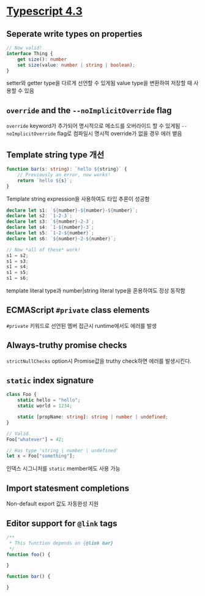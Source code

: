 # [Typescript 4.3](https://devblogs.microsoft.com/typescript/announcing-typescript-4-3-beta/)

## Seperate write types on properties
```ts
// Now valid!
interface Thing {
    get size(): number
    set size(value: number | string | boolean);
}
```
setter와 getter type을 다르게 선언할 수 있게됨
value type을 변환하여 저장할 때 사용할 수 있음

## `override` and the `--noImplicitOverride` flag
`override` keyword가 추가되어 명시적으로 메소드를 오버라이드 할 수 있게됨
`--noImplicitOverride` flag로 컴파일시 명시적 override가 없을 경우 에러 뱉음

## Template string type 개선
```ts
function bar(s: string): `hello ${string}` {
    // Previously an error, now works!
    return `hello ${s}`;
}
```
Template string expression을 사용하여도 타입 추론이 성공함
```ts
declare let s1: `${number}-${number}-${number}`;
declare let s2: `1-2-3`;
declare let s3: `${number}-2-3`;
declare let s4: `1-${number}-3`;
declare let s5: `1-2-${number}`;
declare let s6: `${number}-2-${number}`;

// Now *all of these* work!
s1 = s2;
s1 = s3;
s1 = s4;
s1 = s5;
s1 = s6;
```
template literal type과 number|string literal type을 혼용하여도 정상 동작함

## ECMAScript `#private` class elements
`#private` 키워드로 선언된 멤버 접근시 runtime에서도 에러를 발생

## Always-truthy promise checks
`strictNullChecks` option시 Promise값을 truthy check하면 에러를 발생시킨다.

## `static` index signature
```ts
class Foo {
    static hello = "hello";
    static world = 1234;

    static [propName: string]: string | number | undefined;
}

// Valid.
Foo["whatever"] = 42;

// Has type 'string | number | undefined'
let x = Foo["something"];
```
인덱스 시그니처를 `static` member에도 사용 가능

## Import statesment completions
Non-default export 값도 자동완성 지원

## Editor support for `@link` tags
```ts
/**
 * This function depends on {@link bar}
 */
function foo() {

}

function bar() {

}
```
